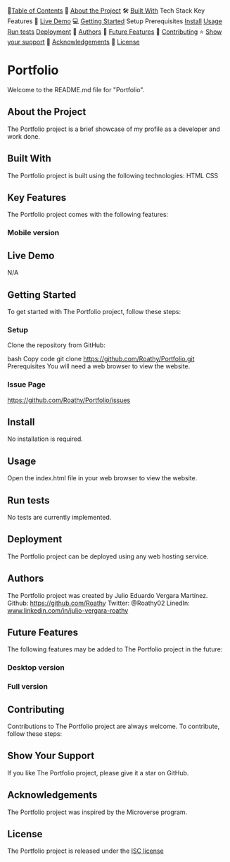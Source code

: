 📗[Table of Contents](#portfolio)
📖 [About the Project](#about-the-project)
🛠 [Built With](#built-with)
Tech Stack
Key Features
🚀 [Live Demo](#live-demo)
💻 [Getting Started](#getting-started)
Setup
Prerequisites
[Install](#install)
[Usage](#usage)
[Run tests](#run-tests)
[Deployment](#deployment)
👥 [Authors](#authors)
🔭 [Future Features](#future-features)
🤝 [Contributing](#contributing)
⭐️ [Show your support](#show-your-support)
🙏 [Acknowledgements](#acknowledgements)
📝 [License](#license)

# Portfolio
Welcome to the README.md file for "Portfolio".

## About the Project
The Portfolio project is a brief showcase of my profile as a developer and work done.

## Built With
The Portfolio project is built using the following technologies:
HTML
CSS

## Key Features
The Portfolio project comes with the following features:
### Mobile version

## Live Demo
N/A

## Getting Started
To get started with The Portfolio project, follow these steps:

### Setup
Clone the repository from GitHub:

bash
Copy code
git clone https://github.com/Roathy/Portfolio.git
Prerequisites
You will need a web browser to view the website.

### Issue Page
https://github.com/Roathy/Portfolio/issues

## Install
No installation is required.

## Usage
Open the index.html file in your web browser to view the website.

## Run tests
No tests are currently implemented.

## Deployment
The Portfolio project can be deployed using any web hosting service.

## Authors
The Portfolio project was created by Julio Eduardo Vergara Martínez.
Github: https://github.com/Roathy
Twitter: @Roathy02
LinedIn: www.linkedin.com/in/julio-vergara-roathy
## Future Features
The following features may be added to The Portfolio project in the future:
### Desktop version
### Full version

## Contributing
Contributions to The Portfolio project are always welcome. To contribute, follow these steps:

## Show Your Support
If you like The Portfolio project, please give it a star on GitHub.

## Acknowledgements
The Portfolio project was inspired by the Microverse program.

## License
The Portfolio project is released under the [ISC license](https://www.isc.org/licenses/)